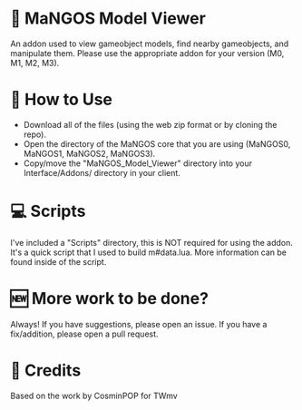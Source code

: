 # 🥭 MaNGOS Model Viewer
An addon used to view gameobject models, find nearby gameobjects, and manipulate them.
Please use the appropriate addon for your version (M0, M1, M2, M3).

# 📑 How to Use
- Download all of the files (using the web zip format or by cloning the repo).
- Open the directory of the MaNGOS core that you are using (MaNGOS0, MaNGOS1, MaNGOS2, MaNGOS3).
- Copy/move the "MaNGOS_Model_Viewer" directory into your Interface/Addons/ directory in your client.

# 💻 Scripts
I've included a "Scripts" directory, this is NOT required for using the addon. It's a quick script that I used to build m#data.lua.
More information can be found inside of the script.

# 🆕 More work to be done?
Always! If you have suggestions, please open an issue. If you have a fix/addition, please open a pull request.

# 📨 Credits
Based on the work by CosminPOP for TWmv
